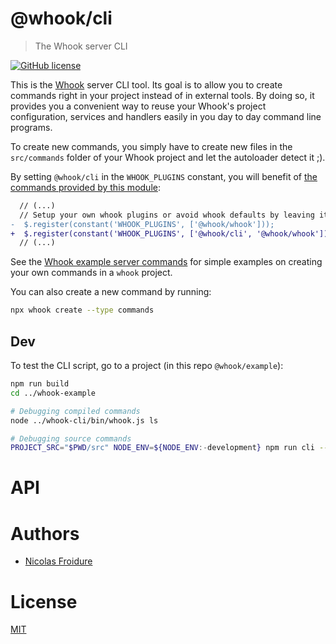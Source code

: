 [//]: # ( )
[//]: # (This file is automatically generated by a `metapak`)
[//]: # (module. Do not change it  except between the)
[//]: # (`content:start/end` flags, your changes would)
[//]: # (be overridden.)
[//]: # ( )
# @whook/cli
> The Whook server CLI

[![GitHub license](https://img.shields.io/badge/license-MIT-blue.svg)](https://github.com/nfroidure/whook/blob/master/packages/whook-cli/LICENSE)


[//]: # (::contents:start)

This is the [Whook](https://github.com/nfroidure/whook) server
 CLI tool. Its goal is to allow you to create commands right in
 your project instead of in external tools.
By doing so, it provides you a convenient way to reuse your
 Whook's project configuration, services and handlers easily
 in you day to day command line programs.

To create new commands, you simply have to create new files in
 the `src/commands` folder of your Whook project and let the
 autoloader detect it ;).

By setting `@whook/cli` in the `WHOOK_PLUGINS` constant, you will
 benefit of [the commands provided by this module](https://github.com/nfroidure/whook/tree/master/packages/whook-cli/src/commands):
```diff
  // (...)
  // Setup your own whook plugins or avoid whook defaults by leaving it empty
-  $.register(constant('WHOOK_PLUGINS', ['@whook/whook']));
+  $.register(constant('WHOOK_PLUGINS', ['@whook/cli', '@whook/whook']));
  // (...)
```

See the [Whook example server commands](https://github.com/nfroidure/whook/tree/master/packages/whook-example/src/commands)
 for simple examples on creating your own commands in a `whook` project.

You can also create a new command by running:
```sh
npx whook create --type commands
```

## Dev

To test the CLI script, go to a project (in this repo `@whook/example`):
```sh
npm run build
cd ../whook-example

# Debugging compiled commands
node ../whook-cli/bin/whook.js ls

# Debugging source commands
PROJECT_SRC="$PWD/src" NODE_ENV=${NODE_ENV:-development} npm run cli -- ts-node --esm --files -- ../whook-cli/bin/whook.js ls
```

[//]: # (::contents:end)

# API

# Authors
- [Nicolas Froidure](http://insertafter.com/en/index.html)

# License
[MIT](https://github.com/nfroidure/whook/blob/master/packages/whook-cli/LICENSE)
